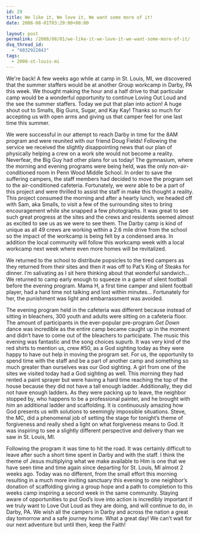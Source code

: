 ```yaml
---
id: 29
title: We like it, We love it, We want some more of it!
date: 2008-08-01T03:29:00+00:00

layout: post
permalink: /2008/08/01/we-like-it-we-love-it-we-want-some-more-of-it/
dsq_thread_id:
  - "6032922843"
tags:
  - 2008-st-louis-mi
---
```

We're back! A few weeks ago while at camp in St. Louis, MI, we discovered that the summer staffers would be at another Group workcamp in Darby, PA this week. We thought making the hour and a half drive to that particular camp would be a wonderful opportunity to continue Loving Out Loud and the see the summer staffers. Today we put that plan into action! A huge shout out to Smalls, Big Guns, Sugar, and Kay Kay! Thanks so much for accepting us with open arms and giving us that camper feel for one last time this summer.

We were successful in our attempt to reach Darby in time for the 8AM program and were reunited with our friend Doug Fields! Following the service we received the slightly disappointing news that our plan of physically helping a crew on a work site would not become a reality. Neverfear, the Big Guy had other plans for us today! The gymnasium, where the morning and evening programs were being held, was the only non-air-conditioned room in Penn Wood Middle School. In order to save the suffering campers, the staff members had decided to move the program set to the air-conditioned cafeteria. Fortunately, we <span style="font-style: italic">were</span> able to be a part of this project and were thrilled to assist the staff in make this thought a reality. This project consumed the morning and after a hearty lunch, we headed off with Sam, aka Smalls, to visit a few of the surrounding sites to bring encouragement while she snapped a few photographs. It was great to see such great progress at the sites and the crews and residents seemed almost as excited to see us as we were to see them. The Darby camp is kind of unique as all 49 crews are working within a 2.6 mile drive from the school so the impact of the workcamp is being felt by a condensed area. In addition the local community will follow this workcamp week with a local workcamp next week where even more homes will be revitalized.

We returned to the school to distribute popsicles to the tired campers as they returned from their sites and then it was off to Pat&#8217;s King of Steaks for dinner. I&#8217;m salivating as I sit here thinking about that wonderful sandwich&#8230; We returned to camp early enough to squeeze in a game of silent football before the evening program. Mama H, a first time camper and silent football player, had a hard time not talking and lost within minutes&#8230; Fortunately for her, the punishment was light and embarrassment was avoided. 

The evening program held in the cafeteria was different because instead of sitting in bleachers, 300 youth and adults were sitting on a cafeteria floor. The amount of participants in the ever-popular pre-program <span style="font-style: italic">Get Down</span> dance was incredible as the entire camp became caught up in the moment and didn&#8217;t have to come out of the bleachers to participate. The music this evening was fantastic and the song choices supurb. It was very kind of the red shirts to mention us, crew #50, as a God sighting today as they were happy to have out help in moving the program set. For us, the opportunity to spend time with the staff and be a part of another camp and something so much greater than ourselves was our God sighting. A girl from one of the sites we visited today had a God sighting as well. This morning they had rented a paint sprayer but were having a hard time reaching the top of the house because they did not have a tall enough ladder. Additionally, they did not have enough ladders. As they were packing up to leave, the neighbor stopped by, who happens to be a professional painter, and he brought with him an additional ladder and scaffolding. It is continuously amazing how God presents us with solutions to seemingly impossible situations. Steve, the MC, did a phenomenal job of setting the stage for tonight&#8217;s theme of forgiveness and really shed a light on what forgiveness means to God. It was inspiring to see a slightly different perspective and delivery than we saw in St. Louis, MI.

Following the program it was time to hit the road. It was certainly difficult to leave after such a short time spent in Darby and with the staff. I think the theme of Jesus multiplying what we make available to Him is one that we have seen time and time again since departing for St. Louis, MI almost 2 weeks ago. Today was no different, from the small effort this morning resulting in a much more inviting sanctuary this evening to one neighbor&#8217;s donation of scaffolding giving a group hope and a path to completion to this weeks camp inspiring a second week in the same community. Staying aware of opportunities to put God&#8217;s love into action is incredibly important if we truly want to Love Out Loud as they are doing, and will continue to do, in Darby, PA. We wish all the campers in Darby and across the nation a great day tomorrow and a safe journey home. What a great day! We can&#8217;t wait for our next adventure but until then, keep the Faith!
